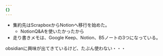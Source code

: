 ```yaml
---
{}
---
```

  

- 集約先はScrapboxからNotionへ移行を始めた。
    - NotionQ&Aを使いたかったから
- 走り書きメモは、Google Keep、Notion、B5ノートの3つになっている。

  

obsidianに興味が出てきているけど、たぶん使わない・・・